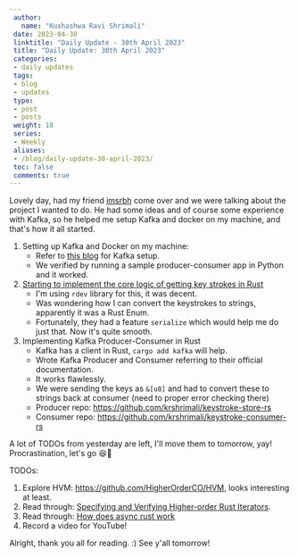```yaml
---
 author:
   name: "Kushashwa Ravi Shrimali"
 date: 2023-04-30
 linktitle: "Daily Update - 30th April 2023"
 title: "Daily Update: 30th April 2023"
 categories:
 - daily updates
 tags:
 - blog
 - updates
 type:
 - post
 - posts
 weight: 10
 series:
 - Weekly
 aliases:
 - /blog/daily-update-30-april-2023/
 toc: false
 comments: true
---
```


Lovely day, had my friend [imsrbh](https://github.com/imsrbh) come over and we were talking about the project I wanted to do. He had some ideas and of course some experience with Kafka, so he helped me setup Kafka and docker on my machine, and that's how it all started.

1. Setting up Kafka and Docker on my machine:
   - Refer to [this blog](https://medium.com/@fengliplatform/kafka-broker-setup-using-docker-image-33f7a8081a07#:~:text=1%20Setup%20Kafka%20cluster%20on%20Windows%20laptop%201,instance%20...%205%201.5%20Create%20Kafka%20topic%20) for Kafka setup.
   - We verified by running a sample producer-consumer app in Python and it worked.
2. [Starting to implement the core logic of getting key strokes in Rust](https://github.com/krshrimali/keystroke-store-rs)
   - I'm using `rdev` library for this, it was decent.
   - Was wondering how I can convert the keystrokes to strings, apparently it was a Rust Enum.
   - Fortunately, they had a feature `serialize` which would help me do just that. Now it's quite smooth.
3. Implementing Kafka Producer-Consumer in Rust
   - Kafka has a client in Rust, `cargo add kafka` will help.
   - Wrote Kafka Producer and Consumer referring to their official documentation.
   - It works flawlessly.
   - We were sending the keys as `&[u8]` and had to convert these to strings back at consumer (need to proper error checking there)
   - Producer repo: https://github.com/krshrimali/keystroke-store-rs
   - Consumer repo: https://github.com/krshrimali/keystroke-consumer-rs

A lot of TODOs from yesterday are left, I'll move them to tomorrow, yay! Procrastination, let's go 😆🎉

TODOs:

1. Explore HVM: https://github.com/HigherOrderCO/HVM, looks interesting at least.
2. Read through: [Specifying and Verifying Higher-order Rust Iterators](https://hal.science/hal-03827702v2/document).
3. Read through: [How does async rust work](https://bertptrs.nl/2023/04/27/how-does-async-rust-work.html)
4. Record a video for YouTube!

Alright, thank you all for reading. :) See y'all tomorrow!
